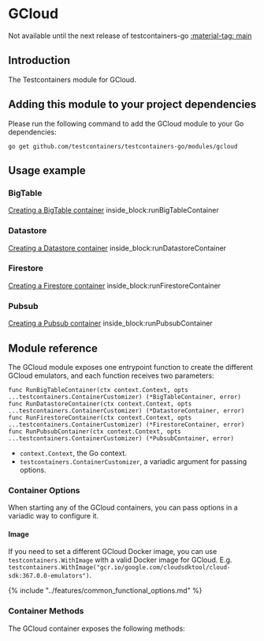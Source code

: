 # GCloud

Not available until the next release of testcontainers-go <a href="https://github.com/testcontainers/testcontainers-go"><span class="tc-version">:material-tag: main</span></a>

## Introduction

The Testcontainers module for GCloud.

## Adding this module to your project dependencies

Please run the following command to add the GCloud module to your Go dependencies:

```
go get github.com/testcontainers/testcontainers-go/modules/gcloud
```

## Usage example

### BigTable

<!--codeinclude-->
[Creating a BigTable container](../../modules/gcloud/examples_test.go) inside_block:runBigTableContainer
<!--/codeinclude-->

### Datastore

<!--codeinclude-->
[Creating a Datastore container](../../modules/gcloud/examples_test.go) inside_block:runDatastoreContainer
<!--/codeinclude-->

### Firestore

<!--codeinclude-->
[Creating a Firestore container](../../modules/gcloud/examples_test.go) inside_block:runFirestoreContainer
<!--/codeinclude-->

### Pubsub

<!--codeinclude-->
[Creating a Pubsub container](../../modules/gcloud/examples_test.go) inside_block:runPubsubContainer
<!--/codeinclude-->

## Module reference

The GCloud module exposes one entrypoint function to create the different GCloud emulators, and each function receives two parameters:

```golang
func RunBigTableContainer(ctx context.Context, opts ...testcontainers.ContainerCustomizer) (*BigTableContainer, error)
func RunDatastoreContainer(ctx context.Context, opts ...testcontainers.ContainerCustomizer) (*DatastoreContainer, error)
func RunFirestoreContainer(ctx context.Context, opts ...testcontainers.ContainerCustomizer) (*FirestoreContainer, error)
func RunPubsubContainer(ctx context.Context, opts ...testcontainers.ContainerCustomizer) (*PubsubContainer, error)
```

- `context.Context`, the Go context.
- `testcontainers.ContainerCustomizer`, a variadic argument for passing options.

### Container Options

When starting any of the GCloud containers, you can pass options in a variadic way to configure it.

#### Image

If you need to set a different GCloud Docker image, you can use `testcontainers.WithImage` with a valid Docker image
for GCloud. E.g. `testcontainers.WithImage("gcr.io/google.com/cloudsdktool/cloud-sdk:367.0.0-emulators")`.

{% include "../features/common_functional_options.md" %}

### Container Methods

The GCloud container exposes the following methods:
